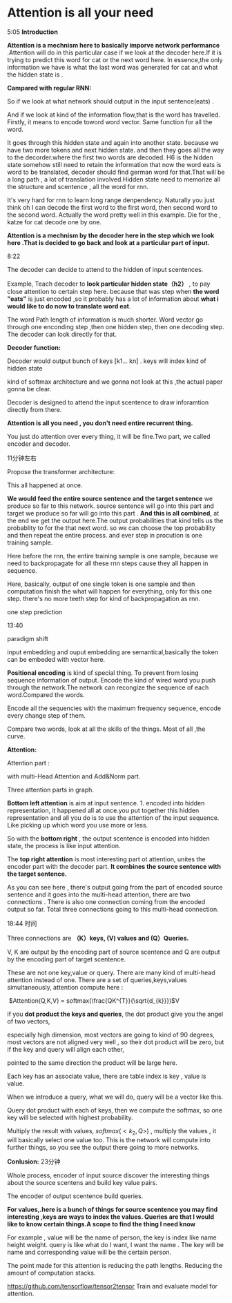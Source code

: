 # 	Attention is all your need  

5:05  **Introduction**

**Attention is a mechnism here to basically imporve network performance** .Attention will do in this particular case if we look at the decoder here.If it is trying to predict this word for cat or the next word here. In essence,the only information we have is what the last word was generated for cat and what the hidden state is .



**Campared with  regular RNN:**

So if we look at what network should output in the input sentence(eats) .

And if we look at kind of the information flow,that is  the word has travelled.  Firstly, it means to encode toword word vector. Same function for all the word. 

It goes through this hidden state and again into another state. because we have two more tokens and next hidden state.  and then they goes all the way to the decorder.where the first two words are decoded.  H6 is the hidden state somehow still need to retain the information that now the word eats is word to be translated,  decoder should find german word for that.That will be a long path , a lot of translation involved.Hidden state need to memorize all the structure and scentence , all the word for rnn.

It's very hard for rnn to learn long range denpendency.  Naturally you just think oh I can decode the first word to the first word, then second word to the second word. Actually the word pretty well in this example. Die for the , katze for cat decode one by one.



**Attention is a mechnism by the decoder here in the step which we look here .That is decided to go back and look at a particular part of input.**

8:22

The decoder can decide to attend to the hidden of  input scentences.

Example, Teach decoder to **look particular hidden state（h2）** , to pay close attention to certain step here. because that was step when **the word "eats"** is just encoded ,so it probably has a lot of information about **what i would like to do now to translate word eat**.

The word Path length of information is much shorter.  Word vector go through one enconding step ,then one hidden step, then one decoding step. The decoder can look directly for that.



**Decoder function:**

Decoder would output bunch of keys  [k1... kn] . keys will index kind of hidden state 

kind of softmax architecture and we gonna not look at this ,the actual paper gonna be clear.

Decoder is designed to attend the input scentence to draw inforamtion directly from there.



**Attention is all you need , you don't need entire recurrent thing.** 

You just do attention over every thing, it will be fine.Two part, we called  encoder and decoder. 



11分钟左右

Propose the transformer architecture:

This all happened at once.     

**We would feed the entire source sentence and  the target sentence** we produce so far to this network.  source sentence will go into this part and  target we produce so far will go into this part . **And this is all combined**, at the end we get the output here.The output probabilities that kind tells us the probablity to for the that next word.  so we can choose the top probability and then repeat the entire process. and ever step in procution is one training sample.  

Here before the rnn, the entire training sample is one sample, because we need to backpropagate for all these rnn steps cause they all happen in sequence.

Here, basically, output of one single token is one sample and then computation finish the what will happen for everything, only for this one step. there's no more teeth step for kind of backpropagation as  rnn.  

one step prediction 



13:40

paradigm shift 



input embedding and ouput embedding are semantical,basically the token can be embeded with vector here. 

**Positional encoding** is kind of special thing. To prevent from losing sequence information of output.  Encode the kind of wired word you push through the network.The network can recongize the sequence of each word.Compared the words.

Encode all the sequencies with the maximum frequency sequence, encode every change step of them. 

Compare two words, look at all the skills of the things.  Most of all ,the curve.



**Attention:** 

Attention part : 

with  multi-Head Attention  and Add&Norm part.

Three attention parts in graph.

**Bottom left attention** is aim at input sentence. 1. encoded into hidden representation, it happened all at once.you put together this hidden representation and all you do is to use the attention of the input sequence. Like picking up which word you use more or less.



So with the **bottom right** , the output scentence is encoded into hidden state, the process is like input attention.



The **top right attention** is most interesting part ot attention,  unites the encoder part with the decoder part. **It combines the source sentence with the target sentence.** 

As  you can see here , there's output going from the part of encoded source sentence and it goes into the multi-head attention, there are two connections . There is also one connection coming from the encoded output so far. Total three connections going to this multi-head connection.



18:44 时间

Three connections are **（K）keys, (V) values and (Q）Queries.**

V, K are output by the encoding part of source scentence and Q are output by the encoding part of target scentence. 

These are not one key,value  or query. There are many kind of multi-head attention instead of one. There are a set of queries,keys,values simultaneously, attention compute here :

​                 $Attention(Q,K,V) = softmax(\frac{QK^{T}}{\sqrt{d_{k}}})$V



if you **dot product the keys and queries**, the dot product give you the angel of two vectors,

especially high dimension, most vectors are going to kind of 90 degrees, most vectors are not aligned very well , so their dot product will be zero, but if the key and query will align each other,

pointed to the same direction the product will be large here.

Each key has an  associate value,  there are table  index is key , value is value.

When we introduce a query, what we will do, query will be a vector like this. 

Query dot product with each of keys, then we compute the softmax, so one key will be selected with highest probability. 



Multiply the result with values, $softmax(<k_{2},Q>)$  , multiply the values , it will basically select one value too.  This is the network will compute into further things, so you see the output there going to more networks.



**Conlusion:**   23分钟

Whole process, encoder of input source discover the interesting things about the source scentens and build key value pairs.

The encoder of output scentence build queries.  

**For values,.here is a bunch of things for source scentence you may find interesting ,keys are ways to index the values. Queries are that I would like to know certain things.A scope to find the thing I need know** 

For example , value will be the name of person,  the key is index like name  height weight. query is like what do I want, I want the name . The key will be name and corresponding value will be the certain person.



 The point made for this attention is reducing the path lengths. Reducing the amount of computation stacks. 



https://github.com/tensorflow/tensor2tensor    Train and evaluate model for attention.





